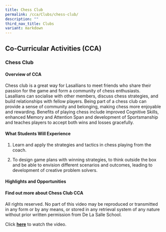 ```yaml
---
title: Chess Club
permalink: /cca/Clubs/chess-club/
description: ""
third_nav_title: Clubs
variant: markdown
---
```

## Co-Curricular&nbsp;Activities&nbsp;(CCA)

### Chess Club
#### Overview of CCA
Chess club is a great way for Lasallians to meet friends who share their passion for the game and form a community of chess enthusiasts. Lasallians can socialise with other members, discuss chess strategies, and build relationships with fellow players. Being part of a chess club can provide a sense of community and belonging, making chess more enjoyable and rewarding. Benefits of playing chess include improved Cognitive Skills, enhanced Memory and Attention Span and development of Sportsmanship and teaches players to accept both wins and losses gracefully.  

#### What Students Will Experience 
1. Learn and apply the strategies and tactics in chess playing from the coach.

2. To design game plans with winning strategies, to think outside the box and be able to envision different scenarios and outcomes, leading to development of creative problem solvers. 

#### Highlights and Opportunities 
#### Find out more about Chess Club CCA

All rights reserved. No part of this video may be reproduced or transmitted in any form or by any means, or stored in any retrieval system of any nature without prior written permission from De La Salle School.  
  
Click&nbsp;**[here](https://youtu.be/nZOhoeq_FJI)**&nbsp;to watch the video.
